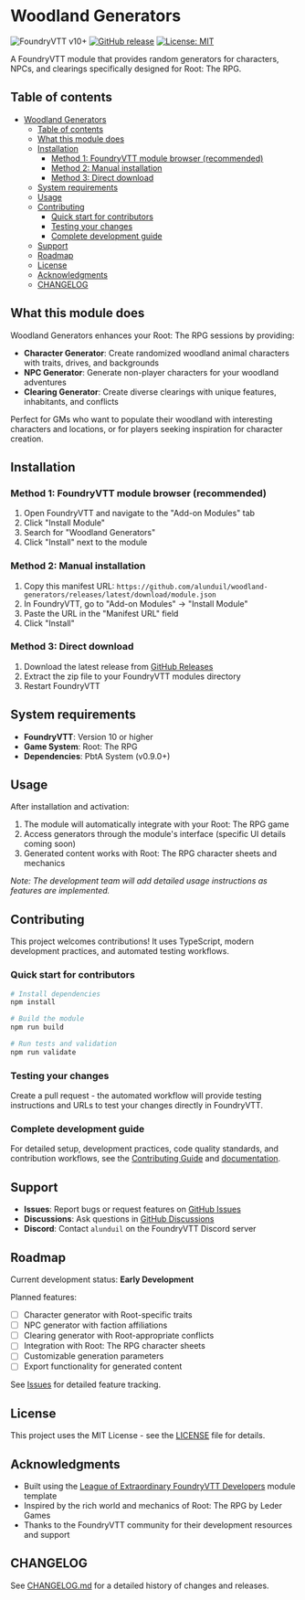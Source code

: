 # Woodland Generators

![FoundryVTT v10+](https://img.shields.io/badge/FoundryVTT-v10+-informational)
[![GitHub release](https://img.shields.io/github/release/alunduil/woodland-generators)](https://github.com/alunduil/woodland-generators/releases)
[![License: MIT](https://img.shields.io/badge/License-MIT-yellow.svg)](https://opensource.org/licenses/MIT)

A FoundryVTT module that provides random generators for characters, NPCs, and
clearings specifically designed for Root: The RPG.

## Table of contents

- [Woodland Generators](#woodland-generators)
  - [Table of contents](#table-of-contents)
  - [What this module does](#what-this-module-does)
  - [Installation](#installation)
    - [Method 1: FoundryVTT module browser (recommended)](#method-1-foundryvtt-module-browser-recommended)
    - [Method 2: Manual installation](#method-2-manual-installation)
    - [Method 3: Direct download](#method-3-direct-download)
  - [System requirements](#system-requirements)
  - [Usage](#usage)
  - [Contributing](#contributing)
    - [Quick start for contributors](#quick-start-for-contributors)
    - [Testing your changes](#testing-your-changes)
    - [Complete development guide](#complete-development-guide)
  - [Support](#support)
  - [Roadmap](#roadmap)
  - [License](#license)
  - [Acknowledgments](#acknowledgments)
  - [CHANGELOG](#changelog)

## What this module does

Woodland Generators enhances your Root: The RPG sessions by providing:

- **Character Generator**: Create randomized woodland animal characters with
  traits, drives, and backgrounds
- **NPC Generator**: Generate non-player characters for your woodland adventures
- **Clearing Generator**: Create diverse clearings with unique features,
  inhabitants, and conflicts

Perfect for GMs who want to populate their woodland with interesting characters
and locations, or for players seeking inspiration for character creation.

## Installation

### Method 1: FoundryVTT module browser (recommended)

1. Open FoundryVTT and navigate to the "Add-on Modules" tab
2. Click "Install Module"
3. Search for "Woodland Generators"
4. Click "Install" next to the module

### Method 2: Manual installation

1. Copy this manifest URL:
   `https://github.com/alunduil/woodland-generators/releases/latest/download/module.json`
2. In FoundryVTT, go to "Add-on Modules" → "Install Module"
3. Paste the URL in the "Manifest URL" field
4. Click "Install"

### Method 3: Direct download

1. Download the latest release from
   [GitHub Releases](https://github.com/alunduil/woodland-generators/releases)
2. Extract the zip file to your FoundryVTT modules directory
3. Restart FoundryVTT

## System requirements

- **FoundryVTT**: Version 10 or higher
- **Game System**: Root: The RPG
- **Dependencies**: PbtA System (v0.9.0+)

## Usage

After installation and activation:

1. The module will automatically integrate with your Root: The RPG game
2. Access generators through the module's interface (specific UI details coming
   soon)
3. Generated content works with Root: The RPG character sheets and mechanics

_Note: The development team will add detailed usage instructions as features are
implemented._

## Contributing

This project welcomes contributions! It uses TypeScript, modern development
practices, and automated testing workflows.

### Quick start for contributors

```bash
# Install dependencies
npm install

# Build the module
npm run build

# Run tests and validation
npm run validate
```

### Testing your changes

Create a pull request - the automated workflow will provide testing instructions
and URLs to test your changes directly in FoundryVTT.

### Complete development guide

For detailed setup, development practices, code quality standards, and
contribution workflows, see the [Contributing Guide](CONTRIBUTING.md) and
[documentation](docs/).

## Support

- **Issues**: Report bugs or request features on
  [GitHub Issues](https://github.com/alunduil/woodland-generators/issues)
- **Discussions**: Ask questions in
  [GitHub Discussions](https://github.com/alunduil/woodland-generators/discussions)
- **Discord**: Contact `alunduil` on the FoundryVTT Discord server

## Roadmap

Current development status: **Early Development**

Planned features:

- [ ] Character generator with Root-specific traits
- [ ] NPC generator with faction affiliations
- [ ] Clearing generator with Root-appropriate conflicts
- [ ] Integration with Root: The RPG character sheets
- [ ] Customizable generation parameters
- [ ] Export functionality for generated content

See [Issues](https://github.com/alunduil/woodland-generators/issues) for
detailed feature tracking.

## License

This project uses the MIT License - see the [LICENSE](LICENSE) file for details.

## Acknowledgments

- Built using the
  [League of Extraordinary FoundryVTT Developers](https://github.com/League-of-Foundry-Developers)
  module template
- Inspired by the rich world and mechanics of Root: The RPG by Leder Games
- Thanks to the FoundryVTT community for their development resources and support

## CHANGELOG

See [CHANGELOG.md](CHANGELOG.md) for a detailed history of changes and releases.
